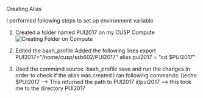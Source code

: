 Creating Alias

I performed following steps to set up environment variable

1. Created a folder named PUI2017 on my CUSP Compute
![Creating Folder on Compute](/Users/student/Desktop/Creating_folder.png)

2. Edited the bash_profile
  Added the following lines
  export PUI2017="/home/cusp/ssb602/PUI2017"
  alias pui2017 = "cd $PUI2017"

3. Used the command source .bash_profile save and run the changes
In order to check if the alias was created I ran following commands:
i)echo $PUI2017 --> This returned the path to PUI2017
ii)pui2017 --> this took me to the directory PUI2017
